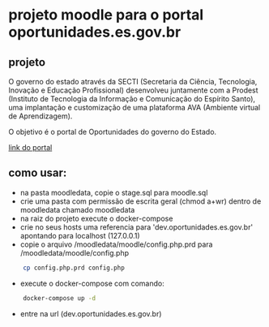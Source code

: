 # projeto moodle para o portal oportunidades.es.gov.br 

## projeto 
O governo do estado através da SECTI (Secretaria da Ciência, Tecnologia, Inovação e Educação Profissional) desenvolveu juntamente com a Prodest (Instituto de Tecnologia da Informação e Comunicação do Espírito Santo), uma implantação e customização de uma plataforma AVA (Ambiente virtual de Aprendizagem).

O objetivo é o portal de Oportunidades do governo do Estado.

[link do portal](http://online.oportunidades.es.gov.br/)

## como usar:
- na pasta moodledata, copie o stage.sql para moodle.sql
- crie uma pasta com permissão de escrita geral (chmod a+wr) dentro de moodledata chamado moodledata
- na raiz do projeto execute o docker-compose
- crie no seus hosts uma referencia para 'dev.oportunidades.es.gov.br' apontando para localhost (127.0.0.1)
- copie o arquivo /moodledata/moodle/config.php.prd para /moodledata/moodle/config.php
```bash
	cp config.php.prd config.php
```
- execute o docker-compose com comando:
```bash
	docker-compose up -d
```
- entre na url (dev.oportunidades.es.gov.br)
